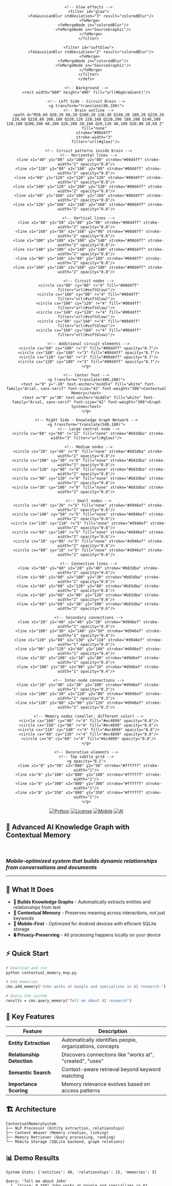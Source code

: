 <div align="center">
  <svg width="800" height="400" viewBox="0 0 800 400" xmlns="http://www.w3.org/2000/svg">
    <!-- Background Gradient -->
    <defs>
      <linearGradient id="bgGradient" x1="0%" y1="0%" x2="100%" y2="100%">
        <stop offset="0%" style="stop-color:#0a1428;stop-opacity:1" />
        <stop offset="50%" style="stop-color:#1a2040;stop-opacity:1" />
        <stop offset="100%" style="stop-color:#2d1b69;stop-opacity:1" />
      </linearGradient>
      
      <!-- Glow effects -->
      <filter id="glow">
        <feGaussianBlur stdDeviation="3" result="coloredBlur"/>
        <feMerge> 
          <feMergeNode in="coloredBlur"/>
          <feMergeNode in="SourceGraphic"/>
        </feMerge>
      </filter>
      
      <filter id="softGlow">
        <feGaussianBlur stdDeviation="2" result="coloredBlur"/>
        <feMerge> 
          <feMergeNode in="coloredBlur"/>
          <feMergeNode in="SourceGraphic"/>
        </feMerge>
      </filter>
    </defs>
    
    <!-- Background -->
    <rect width="800" height="400" fill="url(#bgGradient)"/>
    
    <!-- Left Side - Circuit Brain -->
    <g transform="translate(80,100)">
      <!-- Brain outline -->
      <path d="M20,60 Q20,20 60,20 Q100,20 120,40 Q140,20 180,20 Q220,20 220,60 Q220,80 200,100 Q220,120 220,160 Q220,200 180,200 Q140,200 120,180 Q100,200 60,200 Q20,200 20,160 Q20,120 40,100 Q20,80 20,60 Z" 
            fill="none" 
            stroke="#00d4ff" 
            stroke-width="3" 
            filter="url(#glow)"/>
      
      <!-- Circuit patterns inside brain -->
      <!-- Horizontal lines -->
      <line x1="40" y1="80" x2="100" y2="80" stroke="#00d4ff" stroke-width="2" opacity="0.8"/>
      <line x1="120" y1="80" x2="180" y2="80" stroke="#00d4ff" stroke-width="2" opacity="0.8"/>
      <line x1="60" y1="120" x2="120" y2="120" stroke="#00d4ff" stroke-width="2" opacity="0.8"/>
      <line x1="140" y1="120" x2="200" y2="120" stroke="#00d4ff" stroke-width="2" opacity="0.8"/>
      <line x1="40" y1="160" x2="100" y2="160" stroke="#00d4ff" stroke-width="2" opacity="0.8"/>
      <line x1="120" y1="160" x2="180" y2="160" stroke="#00d4ff" stroke-width="2" opacity="0.8"/>
      
      <!-- Vertical lines -->
      <line x1="80" y1="50" x2="80" y2="90" stroke="#00d4ff" stroke-width="2" opacity="0.8"/>
      <line x1="160" y1="50" x2="160" y2="90" stroke="#00d4ff" stroke-width="2" opacity="0.8"/>
      <line x1="100" y1="100" x2="100" y2="140" stroke="#00d4ff" stroke-width="2" opacity="0.8"/>
      <line x1="140" y1="100" x2="140" y2="140" stroke="#00d4ff" stroke-width="2" opacity="0.8"/>
      <line x1="80" y1="140" x2="80" y2="180" stroke="#00d4ff" stroke-width="2" opacity="0.8"/>
      <line x1="160" y1="140" x2="160" y2="180" stroke="#00d4ff" stroke-width="2" opacity="0.8"/>
      
      <!-- Circuit nodes -->
      <circle cx="80" cy="80" r="4" fill="#00d4ff" filter="url(#softGlow)"/>
      <circle cx="160" cy="80" r="4" fill="#00d4ff" filter="url(#softGlow)"/>
      <circle cx="100" cy="120" r="4" fill="#00d4ff" filter="url(#softGlow)"/>
      <circle cx="140" cy="120" r="4" fill="#00d4ff" filter="url(#softGlow)"/>
      <circle cx="80" cy="160" r="4" fill="#00d4ff" filter="url(#softGlow)"/>
      <circle cx="160" cy="160" r="4" fill="#00d4ff" filter="url(#softGlow)"/>
      
      <!-- Additional circuit elements -->
      <circle cx="60" cy="100" r="3" fill="#00d4ff" opacity="0.7"/>
      <circle cx="180" cy="100" r="3" fill="#00d4ff" opacity="0.7"/>
      <circle cx="120" cy="60" r="3" fill="#00d4ff" opacity="0.7"/>
      <circle cx="120" cy="180" r="3" fill="#00d4ff" opacity="0.7"/>
    </g>
    
    <!-- Center Text -->
    <g transform="translate(400,200)">
      <text x="0" y="-20" text-anchor="middle" fill="white" font-family="Arial, sans-serif" font-size="42" font-weight="300">Contextual Memory</text>
      <text x="0" y="30" text-anchor="middle" fill="white" font-family="Arial, sans-serif" font-size="42" font-weight="300">Graph System</text>
    </g>
    
    <!-- Right Side - Knowledge Graph Network -->
    <g transform="translate(580,100)">
      <!-- Large central node -->
      <circle cx="60" cy="60" r="12" fill="none" stroke="#b83dba" stroke-width="3" filter="url(#glow)"/>
      
      <!-- Medium nodes -->
      <circle cx="20" cy="40" r="8" fill="none" stroke="#b83dba" stroke-width="2" opacity="0.8"/>
      <circle cx="100" cy="30" r="8" fill="none" stroke="#b83dba" stroke-width="2" opacity="0.8"/>
      <circle cx="120" cy="80" r="8" fill="none" stroke="#b83dba" stroke-width="2" opacity="0.8"/>
      <circle cx="90" cy="120" r="8" fill="none" stroke="#b83dba" stroke-width="2" opacity="0.8"/>
      <circle cx="30" cy="100" r="8" fill="none" stroke="#b83dba" stroke-width="2" opacity="0.8"/>
      
      <!-- Small nodes -->
      <circle cx="40" cy="20" r="5" fill="none" stroke="#d946ef" stroke-width="2" opacity="0.6"/>
      <circle cx="140" cy="50" r="5" fill="none" stroke="#d946ef" stroke-width="2" opacity="0.6"/>
      <circle cx="130" cy="110" r="5" fill="none" stroke="#d946ef" stroke-width="2" opacity="0.6"/>
      <circle cx="60" cy="140" r="5" fill="none" stroke="#d946ef" stroke-width="2" opacity="0.6"/>
      <circle cx="10" cy="80" r="5" fill="none" stroke="#d946ef" stroke-width="2" opacity="0.6"/>
      <circle cx="80" cy="10" r="5" fill="none" stroke="#d946ef" stroke-width="2" opacity="0.6"/>
      
      <!-- Connection lines -->
      <line x1="60" y1="60" x2="20" y2="40" stroke="#b83dba" stroke-width="2" opacity="0.6"/>
      <line x1="60" y1="60" x2="100" y2="30" stroke="#b83dba" stroke-width="2" opacity="0.6"/>
      <line x1="60" y1="60" x2="120" y2="80" stroke="#b83dba" stroke-width="2" opacity="0.6"/>
      <line x1="60" y1="60" x2="90" y2="120" stroke="#b83dba" stroke-width="2" opacity="0.6"/>
      <line x1="60" y1="60" x2="30" y2="100" stroke="#b83dba" stroke-width="2" opacity="0.6"/>
      
      <!-- Secondary connections -->
      <line x1="20" y1="40" x2="40" y2="20" stroke="#d946ef" stroke-width="1" opacity="0.4"/>
      <line x1="100" y1="30" x2="140" y2="50" stroke="#d946ef" stroke-width="1" opacity="0.4"/>
      <line x1="120" y1="80" x2="130" y2="110" stroke="#d946ef" stroke-width="1" opacity="0.4"/>
      <line x1="90" y1="120" x2="60" y2="140" stroke="#d946ef" stroke-width="1" opacity="0.4"/>
      <line x1="30" y1="100" x2="10" y2="80" stroke="#d946ef" stroke-width="1" opacity="0.4"/>
      <line x1="100" y1="30" x2="80" y2="10" stroke="#d946ef" stroke-width="1" opacity="0.4"/>
      
      <!-- Inter-node connections -->
      <line x1="20" y1="40" x2="30" y2="100" stroke="#d946ef" stroke-width="1" opacity="0.3"/>
      <line x1="100" y1="30" x2="120" y2="80" stroke="#d946ef" stroke-width="1" opacity="0.3"/>
      <line x1="120" y1="80" x2="90" y2="120" stroke="#d946ef" stroke-width="1" opacity="0.3"/>
      
      <!-- Memory nodes (smaller, different color) -->
      <circle cx="160" cy="40" r="4" fill="#ec4899" opacity="0.8"/>
      <circle cx="150" cy="90" r="4" fill="#ec4899" opacity="0.8"/>
      <circle cx="110" cy="140" r="4" fill="#ec4899" opacity="0.8"/>
      <circle cx="40" cy="130" r="4" fill="#ec4899" opacity="0.8"/>
      <circle cx="0" cy="60" r="4" fill="#ec4899" opacity="0.8"/>
    </g>
    
    <!-- Decorative elements -->
    <!-- Top subtle grid -->
    <g opacity="0.1">
      <line x1="0" y1="50" x2="800" y2="50" stroke="#ffffff" stroke-width="1"/>
      <line x1="0" y1="100" x2="800" y2="100" stroke="#ffffff" stroke-width="1"/>
      <line x1="0" y1="300" x2="800" y2="300" stroke="#ffffff" stroke-width="1"/>
      <line x1="0" y1="350" x2="800" y2="350" stroke="#ffffff" stroke-width="1"/>
    </g>
  </svg>
</div>

<div align="center">

[![Python](https://img.shields.io/badge/Python-3.7+-blue.svg)](https://www.python.org/downloads/)
[![License](https://img.shields.io/badge/License-MIT-green.svg)](LICENSE)
[![Mobile](https://img.shields.io/badge/Mobile-Optimized-brightgreen.svg)](https://github.com/aiwithjusl/contextual-memory-graph-system)
[![AI](https://img.shields.io/badge/AI-Knowledge%20Graph-purple.svg)](https://github.com/aiwithjusl/contextual-memory-graph-system)

</div>

## **🧠 Advanced AI Knowledge Graph with Contextual Memory**

<br>

### *Mobile-optimized system that builds dynamic relationships from conversations and documents*

---

## 🚀 What It Does

- **🔗 Builds Knowledge Graphs** - Automatically extracts entities and relationships from text
- **🧠 Contextual Memory** - Preserves meaning across interactions, not just keywords  
- **📱 Mobile-First** - Optimized for Android devices with efficient SQLite storage
- **🔒 Privacy-Preserving** - All processing happens locally on your device

## ⚡ Quick Start

```bash
# Download and run
python contextual_memory_mvp.py

# Add memories
cms.add_memory("John works at Google and specializes in AI research.")

# Query the system  
results = cms.query_memory("Tell me about AI research")
```

## 🎯 Key Features

| Feature | Description |
|---------|-------------|
| **Entity Extraction** | Automatically identifies people, organizations, concepts |
| **Relationship Detection** | Discovers connections like "works at", "created", "uses" |
| **Semantic Search** | Context-aware retrieval beyond keyword matching |
| **Importance Scoring** | Memory relevance evolves based on access patterns |

## 🏗️ Architecture

```
ContextualMemorySystem
├── NLP Processor (Entity extraction, relationships)
├── Context Weaver (Memory creation, linking)  
├── Memory Retriever (Query processing, ranking)
└── Mobile Storage (SQLite backend, graph relations)
```

## 📊 Demo Results

```
System Stats: {'entities': 48, 'relationships': 15, 'memories': 5}

Query: 'Tell me about John'
  1. [Score: 0.348] John works at Google and specializes in AI research...
  2. [Score: 0.348] The AI algorithm that John developed uses Python...

✓ Database created: demo_knowledge.db (77,824 bytes)
```

## 🎯 Use Cases

- **Personal AI Assistant** - Build personalized knowledge from conversations
- **Enterprise Knowledge Management** - Extract insights from company documents  
- **Research & Development** - Track connections and dependencies
- **Education & Learning** - Create personalized learning paths

## 🛡️ Privacy & Security

- 🔒 **Local Processing** - All data stays on device
- 🚫 **No External APIs** - No data transmitted to external services
- 🔐 **Encrypted Storage** - SQLite database with optional encryption

## 📱 Requirements

- Python 3.7+
- Standard library only (no external dependencies)
- Tested on Samsung Galaxy S24 with Pydroid 3

## 📁 Files

- `contextual_memory_mvp.py` - Main system implementation
- `README.md` - Complete technical documentation
- `LICENSE` - MIT License

## 📞 Contact

<div align="center">

**Justin Lane** | *AI/ML Developer*

[![Email](https://img.shields.io/badge/Email-aiwithjusl.dev%40gmail.com-red?style=flat&logo=gmail)](mailto:aiwithjusl.dev@gmail.com)
[![LinkedIn](https://img.shields.io/badge/LinkedIn-Justin%20Lane-blue?style=flat&logo=linkedin)](https://www.linkedin.com/in/justin-lane-69b960219)
[![GitHub](https://img.shields.io/badge/GitHub-aiwithjusl-black?style=flat&logo=github)](https://github.com/aiwithjusl)

</div>

---

<div align="center">

**⭐ Star this repo if you find it useful! ⭐**

*Built for senior-level AI/ML engineering positions and enterprise consulting opportunities.*

</div>
